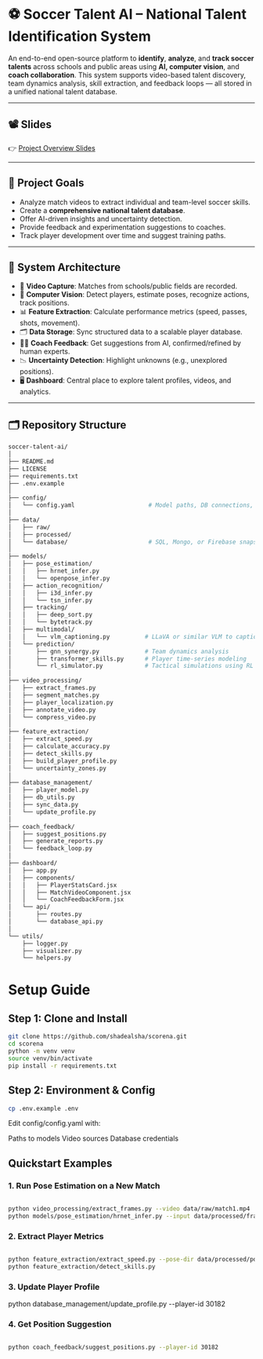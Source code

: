 # ⚽ Soccer Talent AI – National Talent Identification System

An end-to-end open-source platform to **identify**, **analyze**, and **track soccer talents** across schools and public areas using **AI, computer vision**, and **coach collaboration**. This system supports video-based talent discovery, team dynamics analysis, skill extraction, and feedback loops — all stored in a unified national talent database.

---

## 📽️ Slides

👉 [Project Overview Slides](https://docs.google.com/presentation/d/1W6x9Wbt0_04RL9eieCt5hsVjvkODNwmzuZ-AVU7mc9Q/edit?usp=sharing)

---

## 🚀 Project Goals

- Analyze match videos to extract individual and team-level soccer skills.
- Create a **comprehensive national talent database**.
- Offer AI-driven insights and uncertainty detection.
- Provide feedback and experimentation suggestions to coaches.
- Track player development over time and suggest training paths.

---

## 🧱 System Architecture

- 🎥 **Video Capture**: Matches from schools/public fields are recorded.
- 🧠 **Computer Vision**: Detect players, estimate poses, recognize actions, track positions.
- 📊 **Feature Extraction**: Calculate performance metrics (speed, passes, shots, movement).
- 🗂️ **Data Storage**: Sync structured data to a scalable player database.
- 🧑‍🏫 **Coach Feedback**: Get suggestions from AI, confirmed/refined by human experts.
- 📉 **Uncertainty Detection**: Highlight unknowns (e.g., unexplored positions).
- 🖥️ **Dashboard**: Central place to explore talent profiles, videos, and analytics.

---

## 🗂️ Repository Structure

```bash
soccer-talent-ai/
│
├── README.md
├── LICENSE
├── requirements.txt
├── .env.example
│
├── config/
│   └── config.yaml                     # Model paths, DB connections, env setup
│
├── data/
│   ├── raw/                            
│   ├── processed/                      
│   └── database/                       # SQL, Mongo, or Firebase snapshots
│
├── models/
│   ├── pose_estimation/
│   │   ├── hrnet_infer.py
│   │   └── openpose_infer.py
│   ├── action_recognition/
│   │   ├── i3d_infer.py
│   │   └── tsn_infer.py
│   ├── tracking/
│   │   ├── deep_sort.py
│   │   └── bytetrack.py
│   ├── multimodal/
│   │   └── vlm_captioning.py          # LLaVA or similar VLM to caption scenes
│   └── prediction/
│       ├── gnn_synergy.py             # Team dynamics analysis
│       ├── transformer_skills.py      # Player time-series modeling
│       └── rl_simulator.py            # Tactical simulations using RL
│
├── video_processing/
│   ├── extract_frames.py
│   ├── segment_matches.py
│   ├── player_localization.py
│   ├── annotate_video.py
│   └── compress_video.py
│
├── feature_extraction/
│   ├── extract_speed.py
│   ├── calculate_accuracy.py
│   ├── detect_skills.py
│   ├── build_player_profile.py
│   └── uncertainty_zones.py
│
├── database_management/
│   ├── player_model.py                
│   ├── db_utils.py
│   ├── sync_data.py
│   └── update_profile.py
│
├── coach_feedback/
│   ├── suggest_positions.py
│   ├── generate_reports.py
│   └── feedback_loop.py
│
├── dashboard/
│   ├── app.py
│   ├── components/
│   │   ├── PlayerStatsCard.jsx
│   │   ├── MatchVideoComponent.jsx
│   │   └── CoachFeedbackForm.jsx
│   └── api/
│       ├── routes.py
│       └── database_api.py
│
└── utils/
    ├── logger.py
    ├── visualizer.py
    └── helpers.py
```

#  Setup Guide

## Step 1: Clone and Install
```bash
git clone https://github.com/shadealsha/scorena.git
cd scorena
python -m venv venv
source venv/bin/activate
pip install -r requirements.txt
```

## Step 2: Environment & Config
```bash
cp .env.example .env
```

Edit config/config.yaml with:

Paths to models
Video sources
Database credentials

## Quickstart Examples

### 1. Run Pose Estimation on a New Match
```bash

python video_processing/extract_frames.py --video data/raw/match1.mp4
python models/pose_estimation/hrnet_infer.py --input data/processed/frames
```
### 2. Extract Player Metrics
```bash

python feature_extraction/extract_speed.py --pose-dir data/processed/poses
python feature_extraction/detect_skills.py
```
### 3. Update Player Profile

python database_management/update_profile.py --player-id 30182
### 4. Get Position Suggestion
```bash

python coach_feedback/suggest_positions.py --player-id 30182
```
